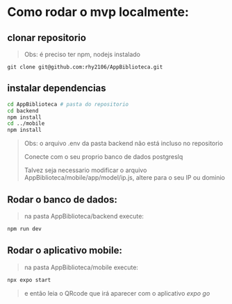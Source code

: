 # Como rodar o mvp localmente:
## clonar repositorio
> Obs: é preciso ter npm, nodejs instalado
```
git clone git@github.com:rhy2106/AppBiblioteca.git
```
## instalar dependencias
```bash
cd AppBiblioteca # pasta do repositorio
cd backend 
npm install
cd ../mobile
npm install
```
> Obs: o arquivo .env da pasta backend não está incluso no repositorio
>
> Conecte com o seu proprio banco de dados postgreslq
>
> Talvez seja necessario modificar o arquivo AppBiblioteca/mobile/app/model/ip.js, altere para o seu IP ou dominio

## Rodar o banco de dados:
> na pasta AppBiblioteca/backend execute:
```bash
npm run dev
```

## Rodar o aplicativo mobile:
> na pasta AppBiblioteca/mobile execute:
```bash
npx expo start
```
> e então leia o QRcode que irá aparecer com o aplicativo *expo go*
